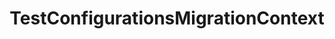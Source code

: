 ---
optionsClassName: TestConfigurationsMigrationConfig
optionsClassFullName: MigrationTools._EngineV1.Configuration.Processing.TestConfigurationsMigrationConfig
configurationSamples:
- name: default
  description: 
  code: >-
    {
      "$type": "TestConfigurationsMigrationConfig",
      "Enabled": false
    }
  sampleFor: MigrationTools._EngineV1.Configuration.Processing.TestConfigurationsMigrationConfig
description: This processor can migrate `test configuration`. This should be run before `LinkMigrationConfig`.
className: TestConfigurationsMigrationContext
typeName: Processors
architecture: v1
options:
- parameterName: Enabled
  type: Boolean
  description: missng XML code comments
  defaultValue: missng XML code comments
status: Beta
processingTarget: Suites & Plans
classFile: /src/VstsSyncMigrator.Core/Execution/MigrationContext/TestConfigurationsMigrationContext.cs
optionsClassFile: /src/MigrationTools/_EngineV1/Configuration/Processing/TestConfigurationsMigrationConfig.cs

redirectFrom: []
layout: reference
toc: true
permalink: /Reference/v1/Processors/TestConfigurationsMigrationContext/
title: TestConfigurationsMigrationContext
categories:
- Processors
- v1
topics:
- topic: notes
  path: ../../../../../docs/Reference/v1/Processors/TestConfigurationsMigrationContext-notes.md
  exists: false
  markdown: ''
- topic: introduction
  path: ../../../../../docs/Reference/v1/Processors/TestConfigurationsMigrationContext-introduction.md
  exists: false
  markdown: ''

---